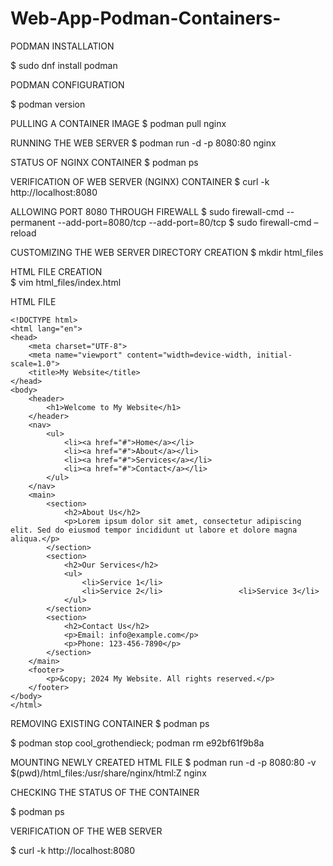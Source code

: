 # Web-App-Podman-Containers-

PODMAN INSTALLATION  	 	 	 	 	 	 
 	 	 	 	 	 	 	 	 	 	 	 	      
$ sudo dnf install podman 	 	 	 	 	 	 	 	 
 	               
 
 	                                                                                                                                      
PODMAN CONFIGURATION  	 	 	 	 	 	 
 	 	    	 	 	 	 	 	 	 	 	                   
$ podman version 	 	 	 	 	 	 	 	 	 
 	 
  
PULLING A CONTAINER IMAGE 
$ podman pull nginx  	 
 	 	 	 	 	 	 	 	 	 
  
 
 
 
RUNNING THE WEB SERVER 
$ podman run -d -p 8080:80 nginx 
  
STATUS OF NGINX CONTAINER 
$ podman ps 
  
VERIFICATION OF WEB SERVER (NGINX) CONTAINER 
$ curl -k http://localhost:8080 
  
 
 	 	 	 	 	 	 	 	 	 	 	 	 
ALLOWING PORT 8080 THROUGH FIREWALL 
$ sudo firewall-cmd --permanent --add-port=8080/tcp --add-port=80/tcp                                                                $ sudo firewall-cmd –reload 
 
 
  
CUSTOMIZING THE WEB SERVER 
DIRECTORY CREATION 
$ mkdir html_files 	 	 	 	 	 	 	 	 
 
  
HTML FILE CREATION 	 	 	 	 	 	 	 	 	      
$ vim html_files/index.html 	 	 	 	 	 	 	 
 
  
HTML FILE  	 	 	 	 	 	 	 	 	 
``` 	 	 	 	 	 	 	 	 	 	            
<!DOCTYPE html> 
<html lang="en"> 
<head> 
    <meta charset="UTF-8"> 
    <meta name="viewport" content="width=device-width, initial-scale=1.0"> 
    <title>My Website</title> 
</head> 
<body> 
    <header> 
        <h1>Welcome to My Website</h1> 
    </header> 
    <nav> 
        <ul> 
            <li><a href="#">Home</a></li> 
            <li><a href="#">About</a></li> 
            <li><a href="#">Services</a></li> 
            <li><a href="#">Contact</a></li> 
        </ul> 
    </nav> 
    <main> 
        <section> 
            <h2>About Us</h2> 
            <p>Lorem ipsum dolor sit amet, consectetur adipiscing elit. Sed do eiusmod tempor incididunt ut labore et dolore magna aliqua.</p> 
        </section> 
        <section> 
            <h2>Our Services</h2> 
            <ul> 
                <li>Service 1</li> 
                <li>Service 2</li>                 <li>Service 3</li> 
            </ul> 
        </section> 
        <section> 
            <h2>Contact Us</h2> 
            <p>Email: info@example.com</p> 
            <p>Phone: 123-456-7890</p> 
        </section> 
    </main> 
    <footer> 
        <p>&copy; 2024 My Website. All rights reserved.</p> 
    </footer> 
</body> 
</html>
```
REMOVING EXISTING CONTAINER 
$ podman ps 	 	 	 	 	 	 	 	 	 	 
 
  
$ podman stop cool_grothendieck; podman rm e92bf61f9b8a 
  
MOUNTING NEWLY CREATED HTML FILE 
$ podman run -d -p 8080:80 -v $(pwd)/html_files:/usr/share/nginx/html:Z nginx 
 
 
 	 	 	 	 	 	 	 	 	 	 	 
 	 	 	 	 	 	 	 	 	 	 	              
CHECKING THE STATUS OF THE CONTAINER  	 	 
 	 	 	 	 	 	 	 	 	 	                          
$ podman ps 	 	 	 	 	 	 	 	 	 
 
 
 	 	 	 	 	 	 	 	 	 	 	              
VERIFICATION OF THE WEB SERVER 	 	 	 	 
 	 	 	 	 	 	 	 	 	 	 	 	      
$ curl -k http://localhost:8080 	 	 	 	 	 	 	 
 
 
 	 	 	 	 	 	 	 	 	 	 
 
  
 
  
 
 
